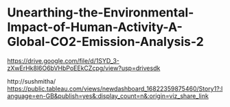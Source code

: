 
# Unearthing-the-Environmental-Impact-of-Human-Activity-A-Global-CO2-Emission-Analysis-2
https://drive.google.com/file/d/1SYD_3-zXwErHk8l6O6bVHbPoEEkCZcpg/view?usp=drivesdk

http://sushmitha/
https://public.tableau.com/views/newdashboard_16822359875460/Story1?:language=en-GB&publish=yes&:display_count=n&:origin=viz_share_link
